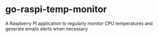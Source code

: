 # go-raspi-temp-monitor
A Raspberry PI application to regularly monitor CPU temperatures and generate emails alerts when necessary
